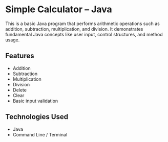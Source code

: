 # Simple Calculator – Java

This is a basic Java program that performs arithmetic operations such as addition, subtraction, multiplication, and division. It demonstrates fundamental Java concepts like user input, control structures, and method usage.

## Features

* Addition
* Subtraction
* Multiplication
* Division
* Delete
* Clear
* Basic input validation

## Technologies Used

* Java
* Command Line / Terminal

